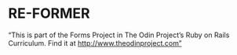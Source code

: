 # RE-FORMER

“This is part of the Forms Project in The Odin Project’s Ruby on Rails Curriculum. Find it at http://www.theodinproject.com”